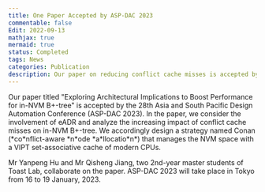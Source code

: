 ```yaml
---
title: One Paper Accepted by ASP-DAC 2023
commentable: false
Edit: 2022-09-13
mathjax: true
mermaid: true
status: Completed
tags: News
categories: Publication
description: Our paper on reducing conflict cache misses is accepted by ASP-DAC 2023.
---
```


<p>Our paper titled "Exploring Architectural Implications to Boost Performance for in-NVM B+-tree" is accepted by <a href="https://www.aspdac.com/aspdac2023/" style="text-decoration: none;" target="_blank">the 28th Asia and South Pacific Design Automation Conference (ASP-DAC 2023)</a>. In the paper, we consider the involvement of eADR and analyze the increasing impact of conflict cache misses on in-NVM B+-tree. We accordingly design a strategy named Conan (*co*nflict-aware *n*ode *a*llocatio*n*) that manages the NVM space with a VIPT set-associative cache of modern CPUs.</p>


<p>Mr Yanpeng Hu and Mr Qisheng Jiang, two 2nd-year master students of Toast Lab, collaborate on the paper. ASP-DAC 2023 will take place in Tokyo from 16 to 19 January, 2023.</p>
